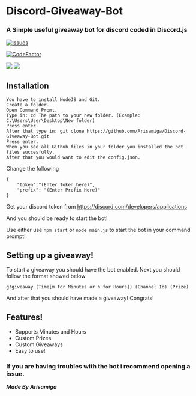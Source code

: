 # Discord-Giveaway-Bot
### A Simple useful giveaway bot for discord coded in Discord.js

 <a href="https://github.com/Arisamiga/Discord-Giveaway-Bot//issues">
   <img alt="Issues" src="https://img.shields.io/github/issues/Arisamiga/Discord-Giveaway-Bot?color=0088ff" />
  </a>
  
  [![CodeFactor](https://www.codefactor.io/repository/github/arisamiga/discord-giveaway-bot/badge)](https://www.codefactor.io/repository/github/arisamiga/discord-giveaway-bot)
  
<img src= "https://i.imgur.com/aeztCsc.png"> <img src="https://i.imgur.com/CHkVkT7.png">

## Installation
```
You have to install NodeJS and Git.
Create a folder.
Open Command Promt.
Type in: cd The path to your new folder. (Example: C:\Users\User\Desktop\New folder)
Press enter.
After that type in: git clone https://github.com/Arisamiga/Discord-Giveaway-Bot.git
Press enter.
When you see all Github files in your folder you installed the bot files succesfully.
After that you would want to edit the config.json.
```
Change the following
```
{
    "token":"(Enter Token here)",
    "prefix": "(Enter Prefix Here)"
}
```
Get your discord token from https://discord.com/developers/applications

And you should be ready to start the bot! 

Use either use ```npm start``` or ```node main.js``` to start the bot in your command prompt!

## Setting up a giveaway!

To start a giveaway you should have the bot enabled.
Next you should follow the format showed below
```
g!giveaway (Time[m for Minutes or h for Hours]) (Channel Id) (Prize)
```

And after that you should have made a giveaway! Congrats!

## Features!
<ul>
<li>
Supports Minutes and Hours
</li>
<li>
Custom Prizes
</li>
<li>
Custom Giveaways
</li>
<li>
Easy to use!
</li>
</ul>

### If you are having troubles with the bot i recommend opening a issue.

***Made By Arisamiga***
